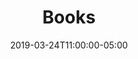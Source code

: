 ---
title: "Books"
featured_image: ""
date: 2019-03-24T11:00:00-05:00
description: "The summary of the books which I've read"
show_reading_time: true
toc: true
---